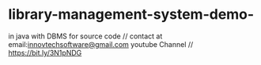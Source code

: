 # library-management-system-demo-
in java with DBMS
for source code   // contact at email:innovtechsoftware@gmail.com 
youtube Channel  // https://bit.ly/3N1pNDG
